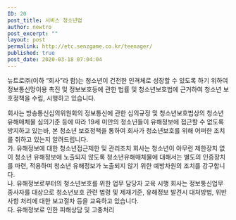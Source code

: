 ```yaml
---
ID: 20
post_title: 서비스 청소년법
author: newtro
post_excerpt: ""
layout: post
permalink: http://etc.senzgame.co.kr/teenager/
published: true
post_date: 2020-03-18 07:04:04
---
```

<!-- wp:paragraph -->
<p>뉴트로㈜(이하 “회사”라 함)는 청소년이 건전한 인격체로 성장할 수 있도록 하기 위하여 정보통신망이용 촉진 및 정보보호등에 관한 법률 및 청소년보호법에 근거하여 청소년 보호정책을 수립, 시행하고 있습니다.</p>
<!-- /wp:paragraph -->

<!-- wp:paragraph -->
<p>회사는 방송통신심의위원회의 정보통신에 관한 심의규정 및 청소년보호법상의 청소년유해매체물 심의기준 등에 따라 19세 미만의 청소년들이 유해정보에 접근할 수 없도록 방지하고 있는바, 본 청소년 보호정책을 통하여 회사가 청소년보호를 위해 어떠한 조치를 취하고 있는지 알려드립니다.<br>가. 유해정보에 대한 청소년접근제한 및 관리조치 회사는 청소년이 아무런 제한장치 없이 청소년 유해정보에 노출되지 않도록 청소년유해매체물에 대해서는 별도의 인증장치를 마련, 적용하며 청소년 유해정보가 노출되지 않기 위한 예방차원의 조치를 강구합니다.<br>나. 유해정보로부터의 청소년보호를 위한 업무 담당자 교육 시행 회사는 정보통신업무 종사자를 대상으로 청소년보호 관련 법령 및 제재기준, 유해정보 발견시 대처방법, 위반사항 처리에 대한 보고절차 등을 교육하고 있습니다.<br>다. 유해정보로 인한 피해상담 및 고충처리</p>
<!-- /wp:paragraph -->